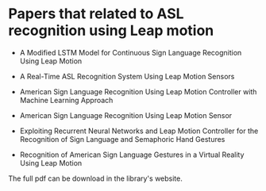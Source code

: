 # Papers that related to ASL recognition using Leap motion

* A Modified LSTM Model for Continuous Sign Language Recognition Using Leap Motion

* A Real-Time ASL Recognition System Using Leap Motion Sensors

* American Sign Language Recognition Using Leap Motion Controller with Machine Learning Approach

* American Sign Language Recognition Using Leap Motion Sensor

* Exploiting Recurrent Neural Networks and Leap Motion Controller for the Recognition of Sign Language and Semaphoric Hand Gestures

* Recognition of American Sign Language Gestures in a Virtual Reality Using Leap Motion

The full pdf can be download in the library's website.
